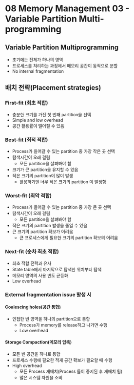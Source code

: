 # 08 Memory Management 03 - Variable Partition Multi-programming

## Variable Partition Multiprogramming

- 초기에는 전체가 하나의 영역
- 프로세스를 처리하는 과정에서 메모리 공간이 동적으로 분할
- No internal fragmentation



## 배치 전략(Placement strategies)

### First-fit (최초 적합)

- 충분한 크기를 가진 첫 번째 partition을 선택
- Simple and low overhead
- 공간 활용률이 떨어질 수 있음



### Best-fit (최적 적합)

- Process가 들어갈 수 있는 partition 중 가장 작은 곳 선택
- 탐색시간이 오래 걸림
  - 모든 partition을 살펴봐야 함
- 크기가 큰 partition을 유지할 수 있음
- 작은 크기의 partition이 많이 발생
  - 활용하기엔 너무 작은 크기의 partition 이 발생함



### Worst-fit (최악 적합)

- Process가 들어갈 수 있는 partition 중 가장 큰 곳 선택
- 탐색시간이 오래 걸림
  - 모든 partition을 살펴봐야 함
- 작은 크기의 partition 발생을 줄일 수 있음
- 큰 크기의 partition 확보가 어려움
  - 큰 프로세스에게 필요한 크기의 partition 확보의 어려움



### Next-fit (순차 최초 적합)

- 최초 적합 전략과 유사
- State table에서 마지막으로 탐색한 위치부터 탐색
- 메모리 영역의 사용 빈도 균등화
- Low overhead



### External fragmentation issue 발생 시

#### Coalescing holes(공간 통합)

- 인접한 빈 영역을 하나의 partition으로 통합
  - Process가 memory를 release하고 나가면 수행
  - Low overhead

#### Storage Compaction(메모리 압축)

- 모든 빈 공간을 하나로 통합
- 프로세스 수행에 필요한 적재 공간 확보가 필요할 때 수행
- High overhead
  - 모든 Process 재배치(Process 들이 중지된 후 재배치 됨)
  - 많은 시스템 자원을 소비